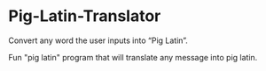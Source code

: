 # Pig-Latin-Translator
Convert any word the user inputs into “Pig Latin”. 

Fun "pig latin" program that will translate any message into pig latin.
